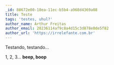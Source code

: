 ```yaml
---
_id: 88672e00-18ea-11ec-b5b4-a968d4369a08
title: Teste
tags: 'testes, uhul?'
author_name: Arthur Freitas
author_email: 28236114af9c8a4d15c3d878e0de5f82
author_url: 'https://irrelefante.com.br'
---
```

Testando, testando…

1, 2, 3… **beep, boop**
